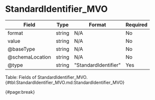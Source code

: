 <!--
    ATTENTION: This file was generated via gradle!
               Do NOT manually edit this file! Any such changes will be overwritten!
-->

# StandardIdentifier_MVO

| Field | Type | Format | Required |
| ------- | ------- | ------- | --- |
| format | string | N/A | No |
| value | string | N/A | No |
| @baseType | string | N/A | No |
| @schemaLocation | string | N/A | No |
| @type | string | "StandardIdentifier" | Yes |

Table: Fields of StandardIdentifier_MVO. {#tbl:StandardIdentifier_MVO.md:StandardIdentifier_MVO}

{#page:break}
